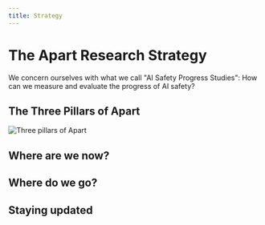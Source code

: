 ```yaml
---
title: Strategy
---
```


# The Apart Research Strategy

We concern ourselves with what we call "AI Safety Progress Studies": How can we measure and evaluate the progress of AI safety?

## The Three Pillars of Apart

![Three pillars of Apart](/img/pillars.png)

## Where are we now?

## Where do we go?

## Staying updated
